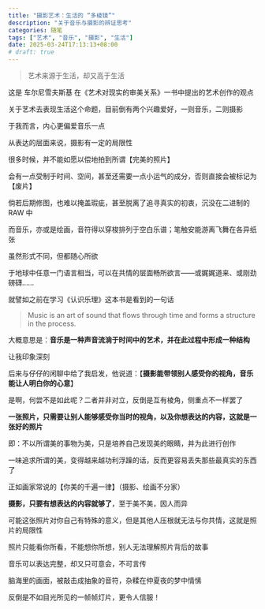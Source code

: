 ```yaml
---
title: "摄影艺术：生活的 “多棱镜”"
description: "关于音乐与摄影的辨证思考"
categories: 随笔
tags: ["艺术", "音乐", "摄影", "生活"]
date: 2025-03-24T17:13:13+08:00
# draft: true
---
```


> 艺术来源于生活，却又高于生活

这是 车尔尼雪夫斯基 在《艺术对现实的审美关系》一书中提出的艺术创作的观点

关于艺术去表现生活这个命题，目前倒有两个兴趣爱好，一则音乐，二则摄影

于我而言，内心更偏爱音乐一点

从表达的层面来说，摄影有一定的局限性

很多时候，并不能如愿以偿地拍到所谓【完美的照片】

会有一点受制于时间、空间，甚至还需要一点小运气的成分，否则直接会被标记为【废片】

倘若后期修图，也难以掩盖瑕疵，甚至脱离了追寻真实的初衷，沉没在二进制的 RAW 中

而音乐，亦或是绘画，音符得以穿梭排列于空白乐谱；笔触安能游离飞舞在各异纸张

虽然形式不同，但都随心所欲

于地球中任意一门语言相当，可以在共情的层面畅所欲言——或娓娓道来、或刚劲磅礴……

就譬如之前在学习《认识乐理》这本书是看到的一句话

> Music is an art of sound that flows through time and forms a structure in the process.

大概意思是：**音乐是一种声音流淌于时间中的艺术，并在此过程中形成一种结构**

让我印象深刻

后来与仔仔的闲聊中给了我启发，他说道：【**摄影能带领别人感受你的视角，音乐能让人明白你的心意**】

是啊，何尝不是如此呢？二者并非对立，反倒是互有棱角，侧重点不一样罢了

**一张照片，只需要让别人能够感受你当时的视角，以及你想表达的内容，这就是一张好的照片**

即：不以所谓美的事物为美，只是培养自己发现美的眼睛，并为此进行创作

一味追求所谓的美，变得越来越功利浮躁的话，反而更容易丢失那些最真实的东西了

正如画家常说的【你美的千遍一律】（摄影、绘画不分家）

**摄影，只要有想表达的内容就够了**，至于美不美，因人而异

可能这张照片对你自己有特殊的意义，但是其他人压根就无法与你共情，这就是照片的局限性

照片只能看你所看，不能想你所想，别人无法理解照片背后的故事

音乐可以表达完整，却又只可意会，不可言传

脑海里的画面，被敲击成抽象的音符，杂糅在仲夏夜的梦中情愫

反倒是不如目光所见的一帧帧灯片，更令人信服！
